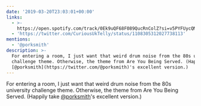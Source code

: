 ```yaml
---
date: '2019-03-20T23:03:01+00:00'
links:
  - >-
    https://open.spotify.com/track/0Ek9uQF68F089QucRnColZ?si=v5PYFUycQMydnmEy8DUfUQ
  - 'https://twitter.com/CuriousUkTelly/status/1108305312027738113'
mentions:
  - '@porksmith'
description: >-
  For entering a room, I just want that weird drum noise from the 80s university
  challenge theme. Otherwise, the theme from Are You Being Served. (Happily take
  [@porksmith](https://twitter.com/@porksmith)'s excellent version.)
---
```

For entering a room, I just want that weird drum noise from the 80s university challenge theme. Otherwise, the theme from Are You Being Served. (Happily take [@porksmith](https://twitter.com/@porksmith)'s excellent version.)
 
